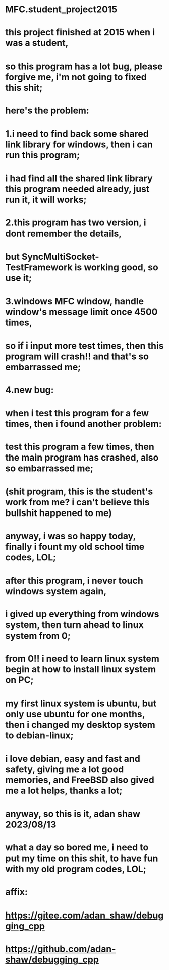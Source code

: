 # MFC.student_project2015
# this project finished at 2015 when i was a student, 
# so this program has a lot bug, please forgive me, i'm not going to fixed this shit;
# here's the problem:
#   1.i need to find back some shared link library for windows, then i can run this program;
#     i had find all the shared link library this program needed already, just run it, it will works;
#
#   2.this program has two version, i dont remember the details, 
#     but SyncMultiSocket-TestFramework is working good, so use it;
#
#   3.windows MFC window, handle window's message limit once 4500 times, 
#     so if i input more test times, then this program will crash!! and that's so embarrassed me;
#
#   4.new bug:
#     when i test this program for a few times, then i found another problem:
#     test this program a few times, then the main program has crashed, also so embarrassed me;
#     (shit program, this is the student's work from me? i can't believe this bullshit happened to me)
#
# anyway, i was so happy today, finally i fount my old school time codes, LOL;
# after this program, i never touch windows system again, 
# i gived up everything from windows system, then turn ahead to linux system from 0;
# from 0!! i need to learn linux system begin at how to install linux system on PC;
# my first linux system is ubuntu, but only use ubuntu for one months, then i changed my desktop system to debian-linux;
# i love debian, easy and fast and safety, giving me a lot good memories, and FreeBSD also gived me a lot helps, thanks a lot;
#
# anyway, so this is it, adan shaw 2023/08/13
# what a day so bored me, i need to put my time on this shit, to have fun with my old program codes, LOL;
#
#
#
# affix:
#   https://gitee.com/adan_shaw/debugging_cpp
#   https://github.com/adan-shaw/debugging_cpp

